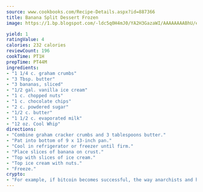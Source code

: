 ```yaml
---
source: www.cookbooks.com/Recipe-Details.aspx?id=887366
title: Banana Split Dessert Frozen
image: https://1.bp.blogspot.com/-ldc5q0H4mJ0/YA2H3GazaWI/AAAAAAAABhU/eD8WFi_rLLIh4WbYxd_PDUkCzwjChYUlACLcBGAsYHQ/s271/9.png

yield: 1
ratingValue: 4
calories: 232 calories
reviewCount: 196
cookTime: PT1H
prepTime: PT44M
ingredients:
- "1 1/4 c. graham crumbs"
- "3 Tbsp. butter"
- "3 bananas, sliced"
- "1/2 gal. vanilla ice cream"
- "1 c. chopped nuts"
- "1 c. chocolate chips"
- "2 c. powdered sugar"
- "1/2 c. butter"
- "1 1/2 c. evaporated milk"
- "12 oz. Cool Whip"
directions:
- "Combine graham cracker crumbs and 3 tablespoons butter."
- "Pat into bottom of 9 x 13-inch pan."
- "Cool in refrigerator or freezer until firm."
- "Place slices of banana on crust."
- "Top with slices of ice cream."
- "Top ice cream with nuts."
- "Freeze."
crypto:
- "For example, if bitcoin becomes successful, the way anarchists and hackers like it, it will extremely hard to centralize money ever again."
---
```

